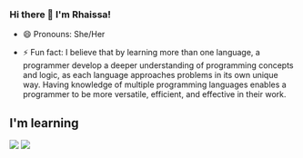 ### Hi there 👋 I'm Rhaissa!
<!--
 Hello, Devs!!
-->
- 😄 Pronouns: She/Her

- ⚡ Fun fact: I believe that by learning more than one language, a programmer develop a deeper understanding of programming concepts and logic, as each language approaches problems in its own unique way. Having knowledge of multiple programming languages enables a programmer to be more versatile, efficient, and effective in their work.

## I'm learning

<img src="https://cdn.jsdelivr.net/gh/devicons/devicon/icons/androidstudio/androidstudio-original.svg" />  <img src="https://cdn.jsdelivr.net/gh/devicons/devicon/icons/react/react-original.svg" />
          
          
<!--
**RhaissaZeferino/RhaissaZeferino** is a ✨ _special_ ✨ repository because its `README.md` (this file) appears on your GitHub profile.

Here are some ideas to get you started:

- 🔭 I’m currently working on ...
- 🌱 I’m currently learning ...
- 👯 I’m looking to collaborate on ...
- 🤔 I’m looking for help with ...
- 💬 Ask me about ...
- 📫 How to reach me: ...
- 😄 Pronouns: ...
- ⚡ Fun fact: ...

--
>
